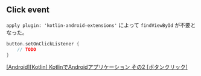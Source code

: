 ## Click event

`apply plugin: 'kotlin-android-extensions'` によって `findViewById` が不要となった。

```kotlin
button.setOnClickListener {
    // TODO
}
```

[[Android][Kotlin] KotlinでAndroidアプリケーション その2 [ボタンクリック]](https://dev.classmethod.jp/smartphone/android-kotlin-introduction-02/)
